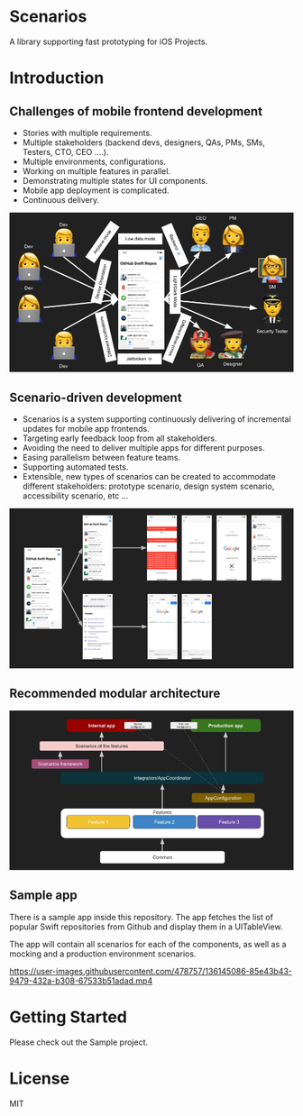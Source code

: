 # Scenarios

A library supporting fast prototyping for iOS Projects.

# Introduction

## Challenges of mobile frontend development

- Stories with multiple requirements.
- Multiple stakeholders (backend devs, designers, QAs, PMs, SMs, Testers, CTO, CEO ….).
- Multiple environments, configurations.
- Working on multiple features in parallel.
- Demonstrating multiple states for UI components.
- Mobile app deployment is complicated.
- Continuous delivery.

![problem](Assets/problem.jpg)

## Scenario-driven development

- Scenarios is a system supporting continuously delivering of incremental updates for mobile app frontends.
- Targeting early feedback loop from all stakeholders.
- Avoiding the need to deliver multiple apps for different purposes.
- Easing parallelism between feature teams.
- Supporting automated tests.
- Extensible, new types of scenarios can be created to accommodate different stakeholders: prototype scenario, design system scenario, accessibility scenario, etc ...

![scenario](Assets/scenario.jpg)

## Recommended modular architecture

![architecture](Assets/architecture.jpg)

## Sample app

There is a sample app inside this repository. The app fetches the list of popular Swift repositories from Github and display them in a UITableView.

The app will contain all scenarios for each of the components, as well as a mocking and a production environment scenarios.

https://user-images.githubusercontent.com/478757/136145086-85e43b43-9479-432a-b308-67533b51adad.mp4


# Getting Started

Please check out the Sample project.

# License

MIT
